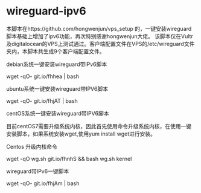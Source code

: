 # wireguard-ipv6
本脚本在https://github.com/hongwenjun/vps_setup 的，一键安装wireguard脚本基础上增加了ipv6功能，再次特别感谢hongwenjun大佬。
该脚本仅在Vultr及digitalocean的VPS上测试通过。客户端配置文件在VPS的/etc/wireguard文件夹内，本脚本共生成9个客户端配置文件。

debian系统一键安装wireguard带IPv6脚本

wget -qO- git.io/fhhea | bash

ubuntu系统一键安装wireguard带IPV6脚本

wget -qO- git.io/fhjAT | bash

centOS系统一键安装wireguard带IPV6脚本

目前centOS7需要升级系统内核，因此首先使用命令升级系统内核，在使用一键安装脚本，如果系统安装wget,使用yum install wget进行安装。

Centos 升级内核命令

wget -qO wg.sh git.io/fhnhS && bash wg.sh kernel

wireguard带IPv6一键脚本

wget -qO- git.io/fhjAm | bash

